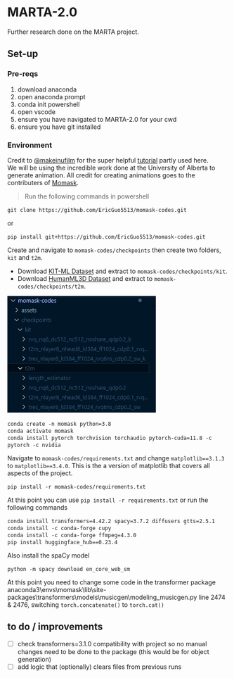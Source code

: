 # MARTA-2.0
Further research done on the MARTA project.

## Set-up

### Pre-reqs
1. download anaconda
2. open anaconda prompt
3. conda init powershell
4. open vscode
5. ensure you have navigated to MARTA-2.0 for your cwd
6. ensure you have git installed

### Environment

Credit to [@makeinufilm](https://medium.com/@makeinufilm) for the super helpful [tutorial](https://medium.com/@makeinufilm/notes-on-how-to-set-up-the-momask-environment-and-how-to-use-blenderaddon-6563f1abdbfa) partly used here.\
We will be using the incredible work done at the University of Alberta to generate animation. All credit for creating animations goes to the contributers of [Momask](https://ericguo5513.github.io/momask/).

> Run the following commands in powershell
``` 
git clone https://github.com/EricGuo5513/momask-codes.git
```
or
```
pip install git+https://github.com/EricGuo5513/momask-codes.git
```
Create and navigate to `momask-codes/checkpoints` then create two folders, `kit` and `t2m`.
- Download [KIT-ML Dataset](https://drive.google.com/file/d/1MNMdUdn5QoO8UW1iwTcZ0QNaLSH4A6G9/view) and extract to `momask-codes/checkpoints/kit`.
- Download [HumanML3D Dataset](https://drive.google.com/file/d/1MNMdUdn5QoO8UW1iwTcZ0QNaLSH4A6G9/view) and extract to `momask-codes/checkpoints/t2m`.

![Folder Organization Structure](readme_assets/Momask%20Example%20Display.png)

```
conda create -n momask python=3.8
conda activate momask
conda install pytorch torchvision torchaudio pytorch-cuda=11.8 -c pytorch -c nvidia
```
Navigate to `momask-codes/requirements.txt` and change `matplotlib==3.1.3` to `matplotlib==3.4.0`. This is the a version of matplotlib that covers all aspects of the project.
```
pip install -r momask-codes/requirements.txt
```
At this point you can use `pip install -r requirements.txt` or run the following commands
```
conda install transformers=4.42.2 spacy=3.7.2 diffusers gtts=2.5.1
conda install -c conda-forge cupy
conda install -c conda-forge ffmpeg=4.3.0
pip install huggingface_hub==0.23.4
```
Also install the spaCy model
```
python -m spacy download en_core_web_sm
```
At this point you need to change some code in the transformer package anaconda3\envs\momask\lib\site-packages\transformers\models\musicgen\modeling_musicgen.py line 2474 & 2476, switching `torch.concatenate()` to `torch.cat()` 

## to do / improvements
- [ ] check transformers=3.1.0 compatibility with project so no manual changes need to be done to the package (this would be for object generation)
- [ ] add logic that (optionally) clears files from previous runs
